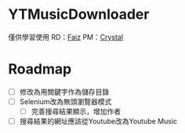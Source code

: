 # YTMusicDownloader
僅供學習使用
RD：[Faiz](https://github.com/faiz135753)
PM：[Crystal](https://github.com/x200706)

# Roadmap
- [ ] 修改為用關鍵字作為儲存目錄
- [ ] Selenium改為無頭瀏覽器模式
  - [ ] 完善搜尋結果顯示，增加作者
- [ ]  搜尋結果的網址應該從Youtube改為Youtube Music
